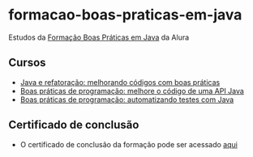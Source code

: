 # formacao-boas-praticas-em-java
Estudos da [Formação Boas Práticas em Java](https://cursos.alura.com.br/formacao-boas-praticas-java) da Alura

## Cursos
- [Java e refatoração: melhorando códigos com boas práticas](https://cursos.alura.com.br/course/java-refatoracao-melhorando-codigos-boas-praticas)
- [Boas práticas de programação: melhore o código de uma API Java ](https://cursos.alura.com.br/course/boas-praticas-programacao-melhore-codigo-api-java)
- [Boas práticas de programação: automatizando testes com Java](https://cursos.alura.com.br/course/boas-praticas-programacao-testes-java)

## Certificado de conclusão
- O certificado de conclusão da formação pode ser acessado [aqui](https://cursos.alura.com.br/degree/certificate/c99b4d70-1d21-4f14-9fcf-cbc0d4877f44?lang=pt_BR)
